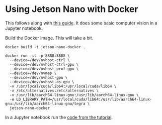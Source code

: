 # Using Jetson Nano with Docker

This follows along with [this guide](https://medium.com/@heldenkombinat/image-recognition-with-pytorch-on-the-jetson-nano-fd858a5686aa). It does some basic computer vision in a Jupyter notebook.

Build the Docker image. This will take a bit.
```
docker build -t jetson-nano-docker .
```

```
docker run -it -p 8888:8888 \
  --device=/dev/nvhost-ctrl \
  --device=/dev/nvhost-ctrl-gpu \
  --device=/dev/nvhost-prof-gpu \
  --device=/dev/nvmap \
  --device=/dev/nvhost-gpu \
  --device=/dev/nvhost-as-gpu \
  -v /usr/local/cuda/lib64:/usr/local/cuda/lib64 \
  -v /etc/alternatives:/etc/alternatives \
  -v /usr/lib/aarch64-linux-gnu:/usr/lib/aarch64-linux-gnu \
  -e LD_LIBRARY_PATH=/usr/local/cuda/lib64:/usr/lib/aarch64-linux-gnu:/usr/lib/aarch64-linux-gnu/tegra \
  jetson-nano-docker
```

In a Jupyter notebook run the [code from the tutorial](https://gist.githubusercontent.com/jorgedch/f4c242dcd96b86ec364aca9e3f1f3fa7/raw/3949897e2b86071f35bd5f4c438158eb855fee63/Inference_PyTorch.py).
